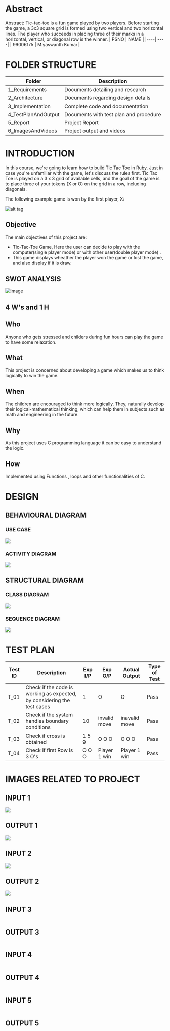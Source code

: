 # Abstract
  Abstract: Tic-tac-toe is a fun game played by two players. Before starting the game, a 3x3 square grid is formed using two vertical and two horizontal lines. The player who succeeds in placing three of their marks in a horizontal, vertical, or diagonal row is the winner.
|  PSNO  |  NAME  |
|----| ----|
| 99006175 |  M.yaswanth Kumar|

# FOLDER STRUCTURE

|  Folder  |  Description  |
|----| ----|
| 1_Requirements |	Documents detailing and research  |
| 2_Architecture|  Documents regarding design details  |
|3_Implementation |	Complete code and documentation  |
|4_TestPlanAndOutput|	Documents with test plan and procedure  |
|5_Report|	Project Report  |
|6_ImagesAndVideos|	Project output and videos | 
# INTRODUCTION
In this course, we're going to learn how to build Tic Tac Toe in Ruby. Just in case you're unfamiliar with the game, let's discuss the rules first. Tic Tac Toe is played on a 3 x 3 grid of available cells, and the goal of the game is to place three of your tokens (X or O) on the grid in a row, including diagonals.

The following example game is won by the first player, X:

![alt tag](http://miro.medium.com/max/1024/1*Syzc_BbO0QHTx74NLHcpiQ.png)
## Objective
The main objectives of this project are: 
* Tic-Tac-Toe Game, Here the user can decide to play with the computer(single player mode) or with other user(double player mode) .
* This game displays wheather the player won the game or lost the game, and also display if it is draw.

## SWOT ANALYSIS
![image](https://github.com/yaswanthmittireddy/stepin-miniproject/blob/main/7_Others/SWOT.jpeg)



## **4 W's and 1 H**

## Who

Anyone who gets stressed and childers during fun hours  can play the game to have some relaxation.

## What

This project is concerned about developing a game which makes us to think logically to win the game.

## When

The children are encouraged to think more logically. They,  naturally develop their logical-mathematical thinking, which can help them in subjects such as math and engineering in the future.

## Why

As this project uses C programming language  it can be easy to understand the logic.

## How

Implemented using Functions , loops and other functionalities of C.

# DESIGN
## BEHAVIOURAL DIAGRAM
### USE CASE
![](https://github.com/yaswanthmittireddy/stepin-miniproject/blob/main/7_Others/use%20case.png)
### ACTIVITY DIAGRAM
![](https://github.com/yaswanthmittireddy/stepin-miniproject/blob/main/7_Others/Activity%20diagram.png)

## STRUCTURAL DIAGRAM
### CLASS DIAGRAM
![](https://github.com/yaswanthmittireddy/stepin-miniproject/blob/main/7_Others/Class%20diagram.png)
### SEQUENCE DIAGRAM
![](https://github.com/yaswanthmittireddy/stepin-miniproject/blob/main/7_Others/sqeuence%20diagram.png)


# TEST PLAN

| Test ID | Description | Exp I/P | Exp O/P |	Actual Output | Type of Test |
| --- | --- | --- | --- | --- | --- |
| T_01 | Check if the code is working as expected, by considering the test cases | 1 | O | O | Pass |
| T_02 | Check if the system handles boundary conditions | 10 | invalid move | inavalid move | Pass |
| T_03 | Check if cross is obtained  | 1 5 9 | O O O |O O O | Pass |
| T_04 | Check if first Row is 3 O's| O O O | Player 1 win | Player 1 win | Pass |

# IMAGES RELATED TO PROJECT
## INPUT 1
![](https://github.com/yaswanthmittireddy/stepin-miniproject/blob/main/6_Image%26Videos/input%201.png)
## OUTPUT 1
![](https://github.com/yaswanthmittireddy/stepin-miniproject/blob/main/6_Image%26Videos/output1.png)
## INPUT 2
![](https://github.com/yaswanthmittireddy/stepin-miniproject/blob/main/6_Image%26Videos/input%202.png)
## OUTPUT 2
![](https://github.com/yaswanthmittireddy/stepin-miniproject/blob/main/6_Image%26Videos/output%202.png)
## INPUT 3
![]()
## OUTPUT 3
![]()
## INPUT 4
![]()
## OUTPUT 4
![]()
## INPUT 5
![]()
## OUTPUT 5
![]()


